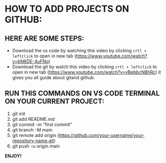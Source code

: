 # HOW TO ADD PROJECTS ON GITHUB:

## HERE ARE SOME STEPS:
- Download the vs code by watching this video by clicking `crtl + leftclick` to open in new tab (https://www.youtube.com/watch?v=bN6DE-4uFNo)
- Download the git by watch this video by clicking `crtl + leftclick` to open in new tab (https://www.youtube.com/watch?v=yBebbcNBhRc) it gives you all guide about gitand github.

## RUN THIS COMMANDS ON VS CODE TERMINAL ON YOUR CURRENT PROJECT:
1. git init
2. git add README.md
3. git commit -m "first commit"
4. git branch -M main
5. git remote add origin (https://github.com/your-username/your-repository-name.git)
6. git push -u origin main

**ENJOY!**
